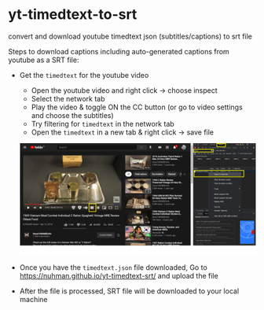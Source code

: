 # yt-timedtext-to-srt
convert and download youtube timedtext json (subtitles/captions) to srt file

Steps to download captions including auto-generated captions from youtube as a SRT file:  
  
* Get the `timedtext` for the youtube video 
    - Open the youtube video and right click -> choose inspect  
    - Select the network tab
    - Play the video & toggle ON the CC button (or go to video settings and choose the subtitles)  
    - Try filtering for `timedtext` in the network tab  
    - Open the `timedtext` in a new tab & right click -> save file  
  
    ![Screenshot](https://github.com/nuhman/yt-timedtext-srt/blob/master/screenshots/timedtext-demo.png "Fetch timedtext file by clicking on 'open in new tab'")  
  
* Once you have the `timedtext.json` file downloaded, Go to https://nuhman.github.io/yt-timedtext-srt/ and upload the file  
* After the file is processed, SRT file will be downloaded to your local machine  
